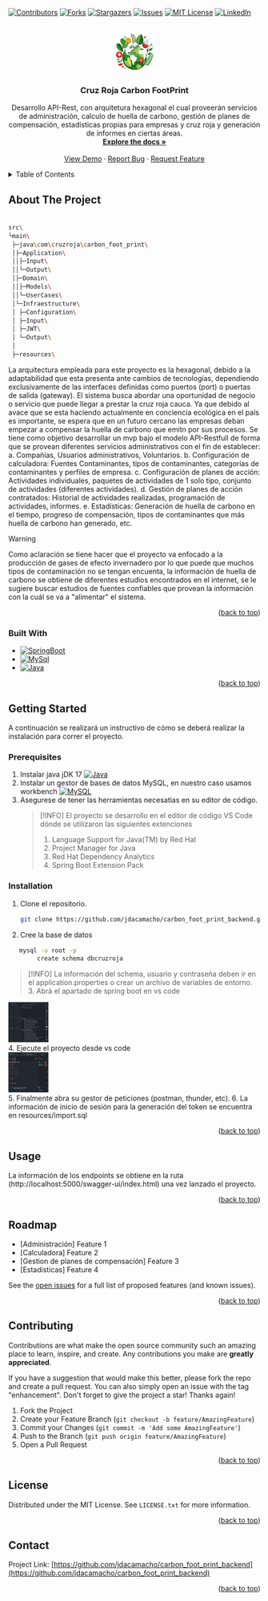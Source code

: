 <!-- Improved compatibility of back to top link: See: https://github.com/othneildrew/Best-README-Template/pull/73 -->

<a name="readme-top"></a>

<!--
*** Thanks for checking out the Best-README-Template. If you have a suggestion
*** that would make this better, please fork the repo and create a pull request
*** or simply open an issue with the tag "enhancement".
*** Don't forget to give the project a star!
*** Thanks again! Now go create something AMAZING! :D
-->

<!-- PROJECT SHIELDS -->
<!--
*** I'm using markdown "reference style" links for readability.
*** Reference links are enclosed in brackets [ ] instead of parentheses ( ).
*** See the bottom of this document for the declaration of the reference variables
*** for contributors-url, forks-url, etc. This is an optional, concise syntax you may use.
*** https://www.markdownguide.org/basic-syntax/#reference-style-links
-->

[![Contributors][contributors-shield]][contributors-url]
[![Forks][forks-shield]][forks-url]
[![Stargazers][stars-shield]][stars-url]
[![Issues][issues-shield]][issues-url]
[![MIT License][license-shield]][license-url]
[![LinkedIn][linkedin-shield]][linkedin-url]

<!-- PROJECT LOGO -->
<br />
<div align="center">
  <a href="https://github.com/jdacamacho/carbon_foot_print_backend">
    <img src="readme/assets/icono-calculadora.png" alt="Logo" width="80" height="80">
  </a>

<h3 align="center">Cruz Roja Carbon FootPrint</h3>

  <p align="center">
    Desarrollo API-Rest, con arquitetura hexagonal el cual proveerán servicios de administración, calculo de huella de carbono, gestión de planes de compensación, estadísticas propias para empresas y cruz roja y generación de informes en ciertas áreas.
    <br />
    <a href="https://github.com/jdacamacho/carbon_foot_print_backend"><strong>Explore the docs »</strong></a>
    <br />
    <br />
    <a href="https://github.com/jdacamacho/carbon_foot_print_backend">View Demo</a>
    ·
    <a href="https://github.com/jdacamacho/carbon_foot_print_backend/issues/new?labels=bug&template=bug-report---.md">Report Bug</a>
    ·
    <a href="https://github.com/jdacamacho/carbon_foot_print_backend/issues/new?labels=enhancement&template=feature-request---.md">Request Feature</a>
  </p>
</div>

<!-- TABLE OF CONTENTS -->
<details>
  <summary>Table of Contents</summary>
  <ol>
    <li>
      <a href="#about-the-project">About The Project</a>
      <ul>
        <li><a href="#built-with">Built With</a></li>
      </ul>
    </li>
    <li>
      <a href="#getting-started">Getting Started</a>
      <ul>
        <li><a href="#prerequisites">Prerequisites</a></li>
        <li><a href="#installation">Installation</a></li>
      </ul>
    </li>
    <li><a href="#usage">Usage</a></li>
    <li><a href="#roadmap">Roadmap</a></li>
    <li><a href="#contributing">Contributing</a></li>
    <li><a href="#license">License</a></li>
    <li><a href="#contact">Contact</a></li>
    <li><a href="#acknowledgments">Acknowledgments</a></li>
  </ol>
</details>

<!-- ABOUT THE PROJECT -->

## About The Project

```bash

src\
└main\
 ├─java\com\cruzroja\carbon_foot_print\
 │├─Application\
 ││├─Input\
 ││└─Output\
 │├─Domain\
 ││├─Models\
 ││└─UserCases\
 │└─Infraestructure\
 │ ├─Configuration\
 │ ├─Input\
 │ ├─JWT\
 │ └─Output\
 │
 ├─resources\

```

La arquitectura empleada para este proyecto es la hexagonal, debido a la adaptabilidad que esta presenta ante cambios de tecnologías, dependiendo exclusivamente de las interfaces definidas como puertos (port) o puertas de salida (gateway).
El sistema busca abordar una oportunidad de negocio o servicio que puede llegar a prestar la cruz roja cauca. Ya que debido al avace que se esta haciendo actualmente en conciencia ecológica en el país es importante, se espera que en un futuro cercano las empresas deban empezar a compensar la huella de carbono que emitn por sus procesos.
Se tiene como objetivo desarrollar un mvp bajo el modelo API-Restfull de forma que se provean diferentes servicios administrativos con el fin de establecer:
a. Compañías, Usuarios administrativos, Voluntarios.
b. Configuración de calculadora: Fuentes Contaminantes, tipos de contaminantes, categorías de contaminantes y perfiles de empresa.
c. Configuración de planes de acción: Actividades individuales, paquetes de actividades de 1 solo tipo, conjunto de actividades (diferentes actividades).
d. Gestión de planes de acción contratados: Historial de actividades realizadas, programación de actividades, informes.
e. Estadísticas: Generación de huella de carbono en el tiempo, progreso de compensación, tipos de contaminantes que más huella de carbono han generado, etc.

> [!WARNING]
> Como aclaración se tiene hacer que el proyecto va enfocado a la producción de gases de efecto invernadero por lo que puede que muchos tipos de contaminación no se tengan encuenta, la información de huella de carbono se obtiene de diferentes estudios encontrados en el internet, se le sugiere buscar estudios de fuentes confiables que provean la información con la cuál se va a "alimentar" el sistema.

<p align="right">(<a href="#readme-top">back to top</a>)</p>

### Built With

- [![SpringBoot][SpringBoot-shield]][SpringBoot-link]
- [![MySql][MySql-shield]][MySql-link]
- [![Java][Java-shield]][Java-link]

<p align="right">(<a href="#readme-top">back to top</a>)</p>

<!-- GETTING STARTED -->

## Getting Started

A continuación se realizará un instructivo de cómo se deberá realizar la instalación para correr el proyecto.

### Prerequisites

1. Instalar java jDK 17 [![Java][Java-shield]][Java-link]
2. Instalar un gestor de bases de datos MySQL, en nuestro caso usamos workbench [![MySQL][MySQL-shield]][MySQL-link]
3. Asegurese de tener las herramientas necesatias en su editor de código.
   > [!INFO]
   > El proyecto se desarrollo en el editor de código VS Code dónde se utilizaron las siguientes extenciones
   >
   > 1. Language Support for Java(TM) by Red Hat
   > 2. Project Manager for Java
   > 3. Red Hat Dependency Analytics
   > 4. Spring Boot Extension Pack

### Installation

1. Clone el repositorio.
   ```sh
   git clone https://github.com/jdacamacho/carbon_foot_print_backend.git
   ```
2. Cree la base de datos

```sh
   mysql -u root -p
        create schema dbcruzroja
```

> [!INFO]
> La información del schema, usuario y contraseña deben ir en el application.properties o crear un archivo de variables de entorno. 3. Abrá el apartado de spring boot en vs code

<div align="left">
    <img src="readme/assets/apartado-spring.png" alt="Logo" width="80" height="80">
</div>
4. Ejecute el proyecto desde vs code
<div align="left">
    <img src="readme/assets/Run.png" alt="Logo" width="80" height="80">
</div>
5. Finalmente abra su gestor de peticiones (postman, thunder, etc).
6. La información de inicio de sesión para la generación del token se encuentra en resources/import.sql

<p align="right">(<a href="#readme-top">back to top</a>)</p>

<!-- USAGE EXAMPLES -->

## Usage

La información de los endpoints se obtiene en la ruta (http://localhost:5000/swagger-ui/index.html) una vez lanzado el proyecto.

<p align="right">(<a href="#readme-top">back to top</a>)</p>

<!-- ROADMAP -->

## Roadmap

- [Administración] Feature 1
- [Calculadora] Feature 2
- [Gestion de planes de compensación] Feature 3
- [Estadísticas] Feature 4

See the [open issues](https://github.com/jdacamacho/carbon_foot_print_backend/issues) for a full list of proposed features (and known issues).

<p align="right">(<a href="#readme-top">back to top</a>)</p>

<!-- CONTRIBUTING -->

## Contributing

Contributions are what make the open source community such an amazing place to learn, inspire, and create. Any contributions you make are **greatly appreciated**.

If you have a suggestion that would make this better, please fork the repo and create a pull request. You can also simply open an issue with the tag "enhancement".
Don't forget to give the project a star! Thanks again!

1. Fork the Project
2. Create your Feature Branch (`git checkout -b feature/AmazingFeature`)
3. Commit your Changes (`git commit -m 'Add some AmazingFeature'`)
4. Push to the Branch (`git push origin feature/AmazingFeature`)
5. Open a Pull Request

<p align="right">(<a href="#readme-top">back to top</a>)</p>

<!-- LICENSE -->

## License

Distributed under the MIT License. See `LICENSE.txt` for more information.

<p align="right">(<a href="#readme-top">back to top</a>)</p>

<!-- CONTACT -->

## Contact

Project Link: [https://github.com/jdacamacho/carbon_foot_print_backend](https://github.com/jdacamacho/carbon_foot_print_backend)

<p align="right">(<a href="#readme-top">back to top</a>)</p>

<!-- MARKDOWN LINKS & IMAGES -->
<!-- https://www.markdownguide.org/basic-syntax/#reference-style-links -->

[contributors-shield]: https://img.shields.io/github/contributors/jdacamacho/carbon_foot_print_backend.svg?style=for-the-badge
[contributors-url]: https://github.com/jdacamacho/carbon_foot_print_backend/graphs/contributors
[forks-shield]: https://img.shields.io/github/forks/jdacamacho/carbon_foot_print_backend.svg?style=for-the-badge
[forks-url]: https://github.com/jdacamacho/carbon_foot_print_backend/network/members
[stars-shield]: https://img.shields.io/github/stars/jdacamacho/carbon_foot_print_backend.svg?style=for-the-badge
[stars-url]: https://github.com/jdacamacho/carbon_foot_print_backend/stargazers
[issues-shield]: https://img.shields.io/github/issues/jdacamacho/carbon_foot_print_backend.svg?style=for-the-badge
[issues-url]: https://github.com/jdacamacho/carbon_foot_print_backend/issues
[license-shield]: https://img.shields.io/github/license/jdacamacho/carbon_foot_print_backend.svg?style=for-the-badge
[license-url]: https://github.com/jdacamacho/carbon_foot_print_backend/blob/master/LICENSE.txt
[linkedin-shield]: https://img.shields.io/badge/-LinkedIn-black.svg?style=for-the-badge&logo=linkedin&colorB=555
[linkedin-url]: https://linkedin.com/in/linkedin_username
[product-screenshot]: images/screenshot.png
[Next.js]: https://img.shields.io/badge/next.js-000000?style=for-the-badge&logo=nextdotjs&logoColor=white
[Next-url]: https://nextjs.org/
[React.js]: https://img.shields.io/badge/React-20232A?style=for-the-badge&logo=react&logoColor=61DAFB
[React-url]: https://reactjs.org/
[Vue.js]: https://img.shields.io/badge/Vue.js-35495E?style=for-the-badge&logo=vuedotjs&logoColor=4FC08D
[Vue-url]: https://vuejs.org/
[Angular.io]: https://img.shields.io/badge/Angular-DD0031?style=for-the-badge&logo=angular&logoColor=white
[Angular-url]: https://angular.io/
[Svelte.dev]: https://img.shields.io/badge/Svelte-4A4A55?style=for-the-badge&logo=svelte&logoColor=FF3E00
[Svelte-url]: https://svelte.dev/
[Laravel.com]: https://img.shields.io/badge/Laravel-FF2D20?style=for-the-badge&logo=laravel&logoColor=white
[Laravel-url]: https://laravel.com
[Bootstrap.com]: https://img.shields.io/badge/Bootstrap-563D7C?style=for-the-badge&logo=bootstrap&logoColor=white
[Bootstrap-url]: https://getbootstrap.com
[JQuery.com]: https://img.shields.io/badge/jQuery-0769AD?style=for-the-badge&logo=jquery&logoColor=white
[JQuery-url]: https://jquery.com
[SpringBoot-shield]: https://img.shields.io/badge/SpringBoot-6DB33F?style=flat-square&logo=Spring&logoColor=white
[SpringBoot-link]: https://spring.io/projects/spring-boot
[MySQL-shield]: https://shields.io/badge/MySQL-lightgrey?logo=mysql&style=plastic&logoColor=white&labelColor=blue
[MySQL-link]: https://www.mysql.com/products/workbench/
[Java-shield]: https://img.shields.io/badge/Java-ED8B00?style=for-the-badge&logo=openjdk&logoColor=white
[Java-link]: https://www.oracle.com/java/technologies/javase/jdk17-archive-downloads.html
